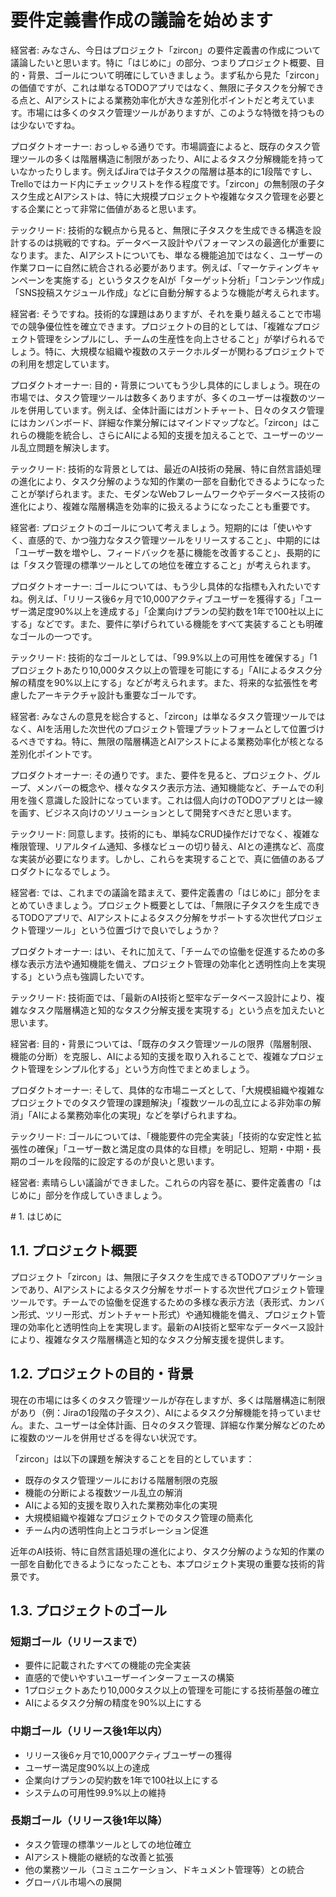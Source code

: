 # 要件定義書作成の議論を始めます

<interaction>
経営者: みなさん、今日はプロジェクト「zircon」の要件定義書の作成について議論したいと思います。特に「はじめに」の部分、つまりプロジェクト概要、目的・背景、ゴールについて明確にしていきましょう。まず私から見た「zircon」の価値ですが、これは単なるTODOアプリではなく、無限に子タスクを分解できる点と、AIアシストによる業務効率化が大きな差別化ポイントだと考えています。市場には多くのタスク管理ツールがありますが、このような特徴を持つものは少ないですね。

プロダクトオーナー: おっしゃる通りです。市場調査によると、既存のタスク管理ツールの多くは階層構造に制限があったり、AIによるタスク分解機能を持っていなかったりします。例えばJiraでは子タスクの階層は基本的に1段階ですし、Trelloではカード内にチェックリストを作る程度です。「zircon」の無制限の子タスク生成とAIアシストは、特に大規模プロジェクトや複雑なタスク管理を必要とする企業にとって非常に価値があると思います。

テックリード: 技術的な観点から見ると、無限に子タスクを生成できる構造を設計するのは挑戦的ですね。データベース設計やパフォーマンスの最適化が重要になります。また、AIアシストについても、単なる機能追加ではなく、ユーザーの作業フローに自然に統合される必要があります。例えば、「マーケティングキャンペーンを実施する」というタスクをAIが「ターゲット分析」「コンテンツ作成」「SNS投稿スケジュール作成」などに自動分解するような機能が考えられます。

経営者: そうですね。技術的な課題はありますが、それを乗り越えることで市場での競争優位性を確立できます。プロジェクトの目的としては、「複雑なプロジェクト管理をシンプルにし、チームの生産性を向上させること」が挙げられるでしょう。特に、大規模な組織や複数のステークホルダーが関わるプロジェクトでの利用を想定しています。

プロダクトオーナー: 目的・背景についてもう少し具体的にしましょう。現在の市場では、タスク管理ツールは数多くありますが、多くのユーザーは複数のツールを併用しています。例えば、全体計画にはガントチャート、日々のタスク管理にはカンバンボード、詳細な作業分解にはマインドマップなど。「zircon」はこれらの機能を統合し、さらにAIによる知的支援を加えることで、ユーザーのツール乱立問題を解決します。

テックリード: 技術的な背景としては、最近のAI技術の発展、特に自然言語処理の進化により、タスク分解のような知的作業の一部を自動化できるようになったことが挙げられます。また、モダンなWebフレームワークやデータベース技術の進化により、複雑な階層構造を効率的に扱えるようになったことも重要です。

経営者: プロジェクトのゴールについて考えましょう。短期的には「使いやすく、直感的で、かつ強力なタスク管理ツールをリリースすること」、中期的には「ユーザー数を増やし、フィードバックを基に機能を改善すること」、長期的には「タスク管理の標準ツールとしての地位を確立すること」が考えられます。

プロダクトオーナー: ゴールについては、もう少し具体的な指標も入れたいですね。例えば、「リリース後6ヶ月で10,000アクティブユーザーを獲得する」「ユーザー満足度90%以上を達成する」「企業向けプランの契約数を1年で100社以上にする」などです。また、要件に挙げられている機能をすべて実装することも明確なゴールの一つです。

テックリード: 技術的なゴールとしては、「99.9%以上の可用性を確保する」「1プロジェクトあたり10,000タスク以上の管理を可能にする」「AIによるタスク分解の精度を90%以上にする」などが考えられます。また、将来的な拡張性を考慮したアーキテクチャ設計も重要なゴールです。

経営者: みなさんの意見を総合すると、「zircon」は単なるタスク管理ツールではなく、AIを活用した次世代のプロジェクト管理プラットフォームとして位置づけるべきですね。特に、無限の階層構造とAIアシストによる業務効率化が核となる差別化ポイントです。

プロダクトオーナー: その通りです。また、要件を見ると、プロジェクト、グループ、メンバーの概念や、様々なタスク表示方法、通知機能など、チームでの利用を強く意識した設計になっています。これは個人向けのTODOアプリとは一線を画す、ビジネス向けのソリューションとして開発すべきだと思います。

テックリード: 同意します。技術的にも、単純なCRUD操作だけでなく、複雑な権限管理、リアルタイム通知、多様なビューの切り替え、AIとの連携など、高度な実装が必要になります。しかし、これらを実現することで、真に価値のあるプロダクトになるでしょう。

経営者: では、これまでの議論を踏まえて、要件定義書の「はじめに」部分をまとめていきましょう。プロジェクト概要としては、「無限に子タスクを生成できるTODOアプリで、AIアシストによるタスク分解をサポートする次世代プロジェクト管理ツール」という位置づけで良いでしょうか？

プロダクトオーナー: はい、それに加えて、「チームでの協働を促進するための多様な表示方法や通知機能を備え、プロジェクト管理の効率化と透明性向上を実現する」という点も強調したいです。

テックリード: 技術面では、「最新のAI技術と堅牢なデータベース設計により、複雑なタスク階層構造と知的なタスク分解支援を実現する」という点を加えたいと思います。

経営者: 目的・背景については、「既存のタスク管理ツールの限界（階層制限、機能の分断）を克服し、AIによる知的支援を取り入れることで、複雑なプロジェクト管理をシンプル化する」という方向性でまとめましょう。

プロダクトオーナー: そして、具体的な市場ニーズとして、「大規模組織や複雑なプロジェクトでのタスク管理の課題解決」「複数ツールの乱立による非効率の解消」「AIによる業務効率化の実現」などを挙げられますね。

テックリード: ゴールについては、「機能要件の完全実装」「技術的な安定性と拡張性の確保」「ユーザー数と満足度の具体的な目標」を明記し、短期・中期・長期のゴールを段階的に設定するのが良いと思います。

経営者: 素晴らしい議論ができました。これらの内容を基に、要件定義書の「はじめに」部分を作成していきましょう。
</interaction>

<conclusion>
# 1. はじめに

## 1.1. プロジェクト概要
プロジェクト「zircon」は、無限に子タスクを生成できるTODOアプリケーションであり、AIアシストによるタスク分解をサポートする次世代プロジェクト管理ツールです。チームでの協働を促進するための多様な表示方法（表形式、カンバン形式、ツリー形式、ガントチャート形式）や通知機能を備え、プロジェクト管理の効率化と透明性向上を実現します。最新のAI技術と堅牢なデータベース設計により、複雑なタスク階層構造と知的なタスク分解支援を提供します。

## 1.2. プロジェクトの目的・背景
現在の市場には多くのタスク管理ツールが存在しますが、多くは階層構造に制限があり（例：Jiraの1段階の子タスク）、AIによるタスク分解機能を持っていません。また、ユーザーは全体計画、日々のタスク管理、詳細な作業分解などのために複数のツールを併用せざるを得ない状況です。

「zircon」は以下の課題を解決することを目的としています：
- 既存のタスク管理ツールにおける階層制限の克服
- 機能の分断による複数ツール乱立の解消
- AIによる知的支援を取り入れた業務効率化の実現
- 大規模組織や複雑なプロジェクトでのタスク管理の簡素化
- チーム内の透明性向上とコラボレーション促進

近年のAI技術、特に自然言語処理の進化により、タスク分解のような知的作業の一部を自動化できるようになったことも、本プロジェクト実現の重要な技術的背景です。

## 1.3. プロジェクトのゴール

### 短期ゴール（リリースまで）
- 要件に記載されたすべての機能の完全実装
- 直感的で使いやすいユーザーインターフェースの構築
- 1プロジェクトあたり10,000タスク以上の管理を可能にする技術基盤の確立
- AIによるタスク分解の精度を90%以上にする

### 中期ゴール（リリース後1年以内）
- リリース後6ヶ月で10,000アクティブユーザーの獲得
- ユーザー満足度90%以上の達成
- 企業向けプランの契約数を1年で100社以上にする
- システムの可用性99.9%以上の維持

### 長期ゴール（リリース後1年以降）
- タスク管理の標準ツールとしての地位確立
- AIアシスト機能の継続的な改善と拡張
- 他の業務ツール（コミュニケーション、ドキュメント管理等）との統合
- グローバル市場への展開
</conclusion>
